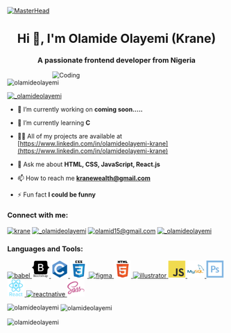 [![MasterHead](https://media.tenor.com/qJ5evVs-_uUAAAAC/coding.gif)](#)
<h1 align="center">Hi 👋, I'm Olamide Olayemi (Krane)</h1>
<h3 align="center">A passionate frontend developer from Nigeria</h3>
<img align="right" alt="Coding" width="400" src="https://camo.githubusercontent.com/cae12fddd9d6982901d82580bdf321d81fb299141098ca1c2d4891870827bf17/68747470733a2f2f6d69726f2e6d656469756d2e636f6d2f6d61782f313336302f302a37513379765349765f7430696f4a2d5a2e676966">

<p align="left"> <img src="https://komarev.com/ghpvc/?username=olamideolayemi&label=Profile%20views&color=0e75b6&style=flat" alt="olamideolayemi" /> </p>

<p align="left"> <a href="https://twitter.com/_olamideolayemi" target="blank"><img src="https://img.shields.io/twitter/follow/_olamideolayemi?logo=twitter&style=for-the-badge" alt="_olamideolayemi" /></a> </p>

- 🔭 I’m currently working on **coming soon.....**

- 🌱 I’m currently learning **C**

- 👨‍💻 All of my projects are available at [https://www.linkedin.com/in/olamideolayemi-krane](https://www.linkedin.com/in/olamideolayemi-krane)

- 💬 Ask me about **HTML, CSS, JavaScript, React.js**

- 📫 How to reach me **kranewealth@gmail.com**

- ⚡ Fun fact **I could be funny**

<h3 align="left">Connect with me:</h3>
<p align="left">
<a href="https://codepen.io/krane" target="blank"><img align="center" src="https://raw.githubusercontent.com/rahuldkjain/github-profile-readme-generator/master/src/images/icons/Social/codepen.svg" alt="krane" height="30" width="40" /></a>
<a href="https://twitter.com/_olamideolayemi" target="blank"><img align="center" src="https://raw.githubusercontent.com/rahuldkjain/github-profile-readme-generator/master/src/images/icons/Social/twitter.svg" alt="_olamideolayemi" height="30" width="40" /></a>
<a href="https://linkedin.com/in/olamid15@gmail.com" target="blank"><img align="center" src="https://raw.githubusercontent.com/rahuldkjain/github-profile-readme-generator/master/src/images/icons/Social/linked-in-alt.svg" alt="olamid15@gmail.com" height="30" width="40" /></a>
<a href="https://instagram.com/_olamideolayemi" target="blank"><img align="center" src="https://raw.githubusercontent.com/rahuldkjain/github-profile-readme-generator/master/src/images/icons/Social/instagram.svg" alt="_olamideolayemi" height="30" width="40" /></a>
</p>

<h3 align="left">Languages and Tools:</h3>
<p align="left"> <a href="https://babeljs.io/" target="_blank" rel="noreferrer"> <img src="https://www.vectorlogo.zone/logos/babeljs/babeljs-icon.svg" alt="babel" width="40" height="40"/> </a> <a href="https://getbootstrap.com" target="_blank" rel="noreferrer"> <img src="https://raw.githubusercontent.com/devicons/devicon/master/icons/bootstrap/bootstrap-plain-wordmark.svg" alt="bootstrap" width="40" height="40"/> </a> <a href="https://www.cprogramming.com/" target="_blank" rel="noreferrer"> <img src="https://raw.githubusercontent.com/devicons/devicon/master/icons/c/c-original.svg" alt="c" width="40" height="40"/> </a> <a href="https://www.w3schools.com/css/" target="_blank" rel="noreferrer"> <img src="https://raw.githubusercontent.com/devicons/devicon/master/icons/css3/css3-original-wordmark.svg" alt="css3" width="40" height="40"/> </a> <a href="https://www.figma.com/" target="_blank" rel="noreferrer"> <img src="https://www.vectorlogo.zone/logos/figma/figma-icon.svg" alt="figma" width="40" height="40"/> </a> <a href="https://www.w3.org/html/" target="_blank" rel="noreferrer"> <img src="https://raw.githubusercontent.com/devicons/devicon/master/icons/html5/html5-original-wordmark.svg" alt="html5" width="40" height="40"/> </a> <a href="https://www.adobe.com/in/products/illustrator.html" target="_blank" rel="noreferrer"> <img src="https://www.vectorlogo.zone/logos/adobe_illustrator/adobe_illustrator-icon.svg" alt="illustrator" width="40" height="40"/> </a> <a href="https://developer.mozilla.org/en-US/docs/Web/JavaScript" target="_blank" rel="noreferrer"> <img src="https://raw.githubusercontent.com/devicons/devicon/master/icons/javascript/javascript-original.svg" alt="javascript" width="40" height="40"/> </a> <a href="https://www.mysql.com/" target="_blank" rel="noreferrer"> <img src="https://raw.githubusercontent.com/devicons/devicon/master/icons/mysql/mysql-original-wordmark.svg" alt="mysql" width="40" height="40"/> </a> <a href="https://www.photoshop.com/en" target="_blank" rel="noreferrer"> <img src="https://raw.githubusercontent.com/devicons/devicon/master/icons/photoshop/photoshop-line.svg" alt="photoshop" width="40" height="40"/> </a> <a href="https://reactjs.org/" target="_blank" rel="noreferrer"> <img src="https://raw.githubusercontent.com/devicons/devicon/master/icons/react/react-original-wordmark.svg" alt="react" width="40" height="40"/> </a> <a href="https://reactnative.dev/" target="_blank" rel="noreferrer"> <img src="https://reactnative.dev/img/header_logo.svg" alt="reactnative" width="40" height="40"/> </a> <a href="https://sass-lang.com" target="_blank" rel="noreferrer"> <img src="https://raw.githubusercontent.com/devicons/devicon/master/icons/sass/sass-original.svg" alt="sass" width="40" height="40"/> </a> </p>

<p><img align="left" src="https://github-readme-stats.vercel.app/api/top-langs?username=olamideolayemi&show_icons=true&locale=en&layout=compact" alt="olamideolayemi" /></p>

<p>&nbsp;<img align="center" src="https://github-readme-stats.vercel.app/api?username=olamideolayemi&show_icons=true&locale=en" alt="olamideolayemi" /></p>

<p><img align="center" src="https://github-readme-streak-stats.herokuapp.com/?user=olamideolayemi&" alt="olamideolayemi" /></p>

